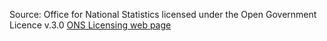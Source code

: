 Source: Office for National Statistics licensed under the Open Government Licence v.3.0 [ONS Licensing web page](https://www.ons.gov.uk/methodology/geography/licences)